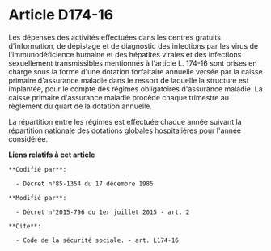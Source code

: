 # Article D174-16

Les dépenses des activités effectuées dans les centres gratuits d'information, de dépistage et de diagnostic des infections
par les virus de l'immunodéficience humaine et des hépatites virales et des infections sexuellement transmissibles mentionnés
à l'article L. 174-16 sont prises en charge sous la forme d'une dotation forfaitaire annuelle versée par la caisse primaire
d'assurance maladie dans le ressort de laquelle la structure est implantée, pour le compte des régimes obligatoires
d'assurance maladie. La caisse primaire d'assurance maladie procède chaque trimestre au règlement du quart de la dotation
annuelle. 

La répartition entre les régimes est effectuée chaque année suivant la répartition nationale des dotations globales
hospitalières pour l'année considérée.

**Liens relatifs à cet article**

	**Codifié par**:

	  - Décret n°85-1354 du 17 décembre 1985

	**Modifié par**:

	  - Décret n°2015-796 du 1er juillet 2015 - art. 2

	**Cite**:

	  - Code de la sécurité sociale. - art. L174-16
